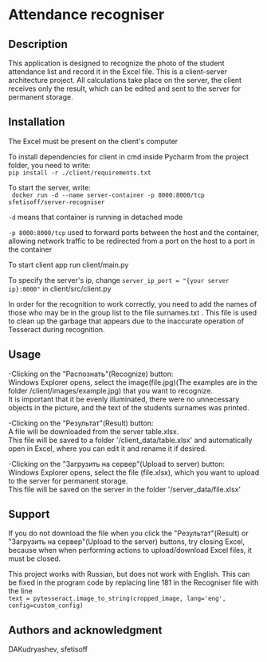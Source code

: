 # Attendance recogniser


## Description
This application is designed to recognize the photo of the student attendance list and record it in the Excel file. This is a client-server architecture project. All calculations take place on the server, the client receives only the result, which can be edited and sent to the server for permanent storage.

## Installation
The Excel must be present on the client's computer

To install dependencies for client in cmd inside Pycharm from the project folder, you need to write:  
```pip install -r ./client/requirements.txt```  

To start the server, write:  
``` docker run -d --name server-container -p 8000:8000/tcp sfetisoff/server-recogniser```

``-d`` means that container is running in detached mode

`-p 8000:8000/tcp` used to forward ports between the host and the container, allowing network traffic to be redirected from a port on the host to a port in the container

To start client app run client/main.py

To specify the server's ip, change `server_ip_port = "{your server ip}:8000"` in client/src/client.py

In order for the recognition to work correctly, you need to add the names of those who may be in the group list to the file surnames.txt . This file is used to clean up the garbage that appears due to the inaccurate operation of Tesseract during recognition.

## Usage
-Clicking on the "Распознать"(Recognize) button:   
Windows Explorer opens, select the image(file.jpg)(The examples are in the folder /client/images/example.jpg) that you want to recognize.   
It is important that it be evenly illuminated, there were no unnecessary objects in the picture, and the text of the students surnames was printed.

-Clicking on the "Результат"(Result) button:  
A file will be downloaded from the server table.xlsx.  
This file will be saved to a folder '/client_data/table.xlsx' and automatically open in Excel, where you can edit it and rename it if desired.


-Clicking on the "Загрузить на сервер"(Upload to server) button:  
Windows Explorer opens, select the file (file.xlsx), which you want to upload to the server for permanent storage.  
This file will be saved on the server in the folder '/server_data/file.xlsx'

## Support
If you do not download the file when you click the "Результат"(Result) or "Загрузить на сервер"(Upload to the server) buttons, try closing Excel, because when when performing actions to upload/download Excel files, it must be closed.

This project works with Russian, but does not work with English. This can be fixed in the program code by replacing line 181 in the Recogniser file with the line  
```text = pytesseract.image_to_string(cropped_image, lang='eng', config=custom_config)```


## Authors and acknowledgment
DAKudryashev, sfetisoff

